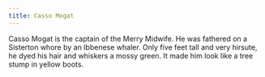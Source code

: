 ```yaml
---
title: Casso Mogat
---
```


Casso Mogat is the captain of the Merry Midwife. He was fathered on a Sisterton whore by an Ibbenese whaler. Only five feet tall and very hirsute, he dyed his hair and whiskers a mossy green. It made him look like a tree stump in yellow boots.


